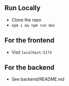 ## Run Locally
* Clone the repo
* `npm i && npm run dev`

## For the frontend
- Visit `localhost:5173` 

## For the backend
- See backend/README.md